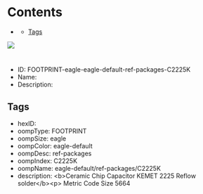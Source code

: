 



Contents
========

* [](#)
	* [Tags](#tags)
  
![][im]
# 

- ID: FOOTPRINT-eagle-eagle-default-ref-packages-C2225K
- Name: 
- Description: 

## Tags

- hexID: 
- oompType: FOOTPRINT
- oompSize: eagle
- oompColor: eagle-default
- oompDesc: ref-packages
- oompIndex: C2225K
- oompName: eagle-default/ref-packages/C2225K
- description: &lt;b&gt;Ceramic Chip Capacitor KEMET 2225 Reflow solder&lt;/b&gt;&lt;p&gt;&#xD;
Metric Code Size 5664



[im]: image.png
